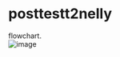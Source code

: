 # posttestt2nelly

flowchart.<br>
![image](https://github.com/nelyoktaviaredeca/posttestt2nelly/assets/144760797/125d621f-9e1f-4f10-a8aa-0af0f11be855)
